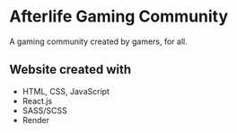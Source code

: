 # Afterlife Gaming Community

A gaming community created by gamers, for all.

## Website created with
- HTML, CSS, JavaScript
- React.js
- SASS/SCSS
- Render